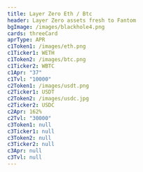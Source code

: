 ```yaml
---
title: Layer Zero Eth / Btc
header: Layer Zero assets fresh to Fantom
bgImage: /images/blackhole4.png
cards: threeCard
aprType: APR
c1Token1: /images/eth.png
c1Ticker1: WETH
c1Token2: /images/btc.png
c1Ticker2: WBTC
c1Apr: "37"
c1Tvl: "10000"
c2Token1: /images/usdt.png
c2Ticker1: USDT
c2Token2: /images/usdc.jpg
c2Ticker2: USDC
c2Apr: 162%
c2Tvl: "30000"
c3Token1: null
c3Ticker1: null
c3Token2: null
c3Ticker2: null
c3Apr: null
c3Tvl: null
---
```


#
